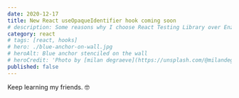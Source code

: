 ```yaml
---
date: 2020-12-17
title: New React useOpaqueIdentifier hook coming soon
# description: Some reasons why I choose React Testing Library over Enzyme for testing React components
category: react
# tags: [react, hooks]
# hero: ./blue-anchor-on-wall.jpg
# heroAlt: Blue anchor stenciled on the wall
# heroCredit: 'Photo by [milan degraeve](https://unsplash.com/@milandegraeve)'
published: false
---
```


Keep learning my friends. 🤓
